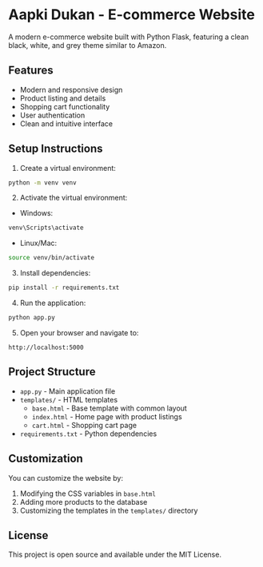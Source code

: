 # Aapki Dukan - E-commerce Website

A modern e-commerce website built with Python Flask, featuring a clean black, white, and grey theme similar to Amazon.

## Features

- Modern and responsive design
- Product listing and details
- Shopping cart functionality
- User authentication
- Clean and intuitive interface

## Setup Instructions

1. Create a virtual environment:
```bash
python -m venv venv
```

2. Activate the virtual environment:
- Windows:
```bash
venv\Scripts\activate
```
- Linux/Mac:
```bash
source venv/bin/activate
```

3. Install dependencies:
```bash
pip install -r requirements.txt
```

4. Run the application:
```bash
python app.py
```

5. Open your browser and navigate to:
```
http://localhost:5000
```

## Project Structure

- `app.py` - Main application file
- `templates/` - HTML templates
  - `base.html` - Base template with common layout
  - `index.html` - Home page with product listings
  - `cart.html` - Shopping cart page
- `requirements.txt` - Python dependencies

## Customization

You can customize the website by:
1. Modifying the CSS variables in `base.html`
2. Adding more products to the database
3. Customizing the templates in the `templates/` directory

## License

This project is open source and available under the MIT License.